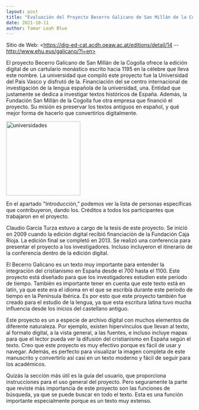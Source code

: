```yaml
---
layout: post
title: "Evaluación del Proyecto Becerro Galicano de San Millán de la Cogolla"
date: 2021-10-11
author: Tamar Leah Blue
---
```

Sitio de Web: <https://dig-ed-cat.acdh.oeaw.ac.at/editions/detail/14 -- http://www.ehu.eus/galicano/?l=en>

El proyecto Becerro Galicano de San Millán de la Cogolla ofrece la edición digital de un cartulario monástico escrito hacia 1195 en la célebre que lleva este nombre. 
La universidad que compiló este proyecto fue la Universidad del País Vasco y disfrutó de la. Financiación del se centro internacional de investigación de la lengua española de la universidad, una. Entidad que justamente se dedica a investigar textos históricos de España. Además, la Fundación San Millán de la Cogolla fue otra empresa que financió el proyecto. Su misión es preservar los textos antiguos en español, y qué mejor forma de hacerlo que convertirlos digitalmente.

<img src="/assets/images/picture-2" alt="universidades" width="200"> 

En el apartado "Introducción,” podemos ver la lista de personas específicas que contribuyeron, dando los. Créditos a todos los participantes que trabajaron en el proyecto.

Claudio Garcia Turza estuvo a cargo de la tesis de este proyecto. Se inició en 2009 cuando la edición digital recibió financiación de la Fundación Caja Rioja. La edición final se completó en 2013. Se realizó una conferencia para presentar el proyecto a los investigadores. Incluso incluyeron el itinerario de la conferencia dentro de la edición digital.

El Becerro Galicano es un texto muy importante para entender la integración del cristianismo en España desde el 700 hasta el 1100. Este proyecto está diseñado para que los investigadores estudien este período de tiempo. También es importante tener en cuenta que este texto está en latín, ya que este era el idioma en el que se escribía durante este período de tiempo en la Península Ibérica. Es por esto que este proyecto también fue creado para el estudio de la lengua, ya que esta escritura latina tuvo mucha influencia desde los inicios del castellano antiguo.

Este proyecto es un a especie de archivo digital con muchos elementos de diferente naturaleza. Por ejemplo, existen hipervínculos que llevan al texto, al formato digital, a la vista general, a las fuentes, e incluso incluye mapas para que el lector pueda ver la difusión del cristianismo en España según el texto. Creo que este proyecto es muy efectivo porque es fácil de usar y navegar. Además, es perfecto para visualizar la imagen completa de este manuscrito y convertirlo así casi en un texto moderno y fácil de seguir para los académicos.

Quizás la sección más útil es la guía del usuario, que proporciona instrucciones para el uso general del proyecto. Pero seguramente la parte que reviste más importancia de este proyecto son las funciones de búsqueda, ya que se puede buscar en todo el texto. Esta es una función importante especialmente porque es un texto muy extenso.







